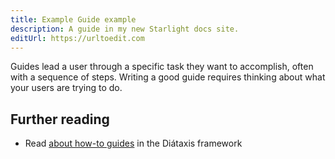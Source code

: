 ```yaml
---
title: Example Guide example
description: A guide in my new Starlight docs site.
editUrl: https://urltoedit.com
---
```


Guides lead a user through a specific task they want to accomplish, often with a sequence of steps.
Writing a good guide requires thinking about what your users are trying to do.

## Further reading

- Read [about how-to guides](https://diataxis.fr/how-to-guides/) in the Diátaxis framework
